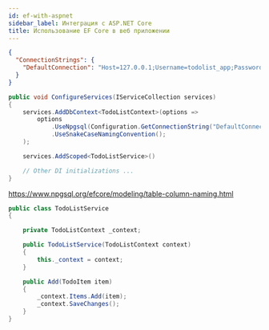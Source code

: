 ```yaml
---
id: ef-with-aspnet
sidebar_label: Интеграция с ASP.NET Core
title: Использование EF Core в веб приложении
---
```


```json title="appsettings.json"
{
  "ConnectionStrings": {
    "DefaultConnection": "Host=127.0.0.1;Username=todolist_app;Password=secret;Database=todolist"
  }
}
```

```csharp title="Setup.cs" {3-5,6}
public void ConfigureServices(IServiceCollection services)
{
    services.AddDbContext<TodoListContext>(options =>
        options
            .UseNpgsql(Configuration.GetConnectionString("DefaultConnection"))
            .UseSnakeCaseNamingConvention();
    );

    services.AddScoped<TodoListService>()

    // Other DI initializations ...
}
```

https://www.npgsql.org/efcore/modeling/table-column-naming.html

```csharp title="TodoListService.cs" {6-9}
public class TodoListService
{

    private TodoListContext _context;

    public TodoListService(TodoListContext context)
    {
        this._context = context;
    }

    public Add(TodoItem item)
    {
        _context.Items.Add(item);
        _context.SaveChanges();
    }
}
```
